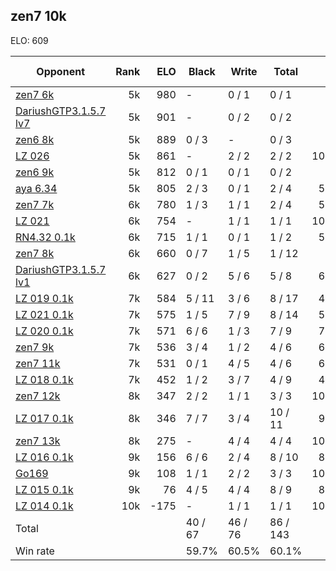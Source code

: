 ## zen7 10k ##

ELO: 609

Opponent | Rank | ELO | Black | Write | Total | Win rate
---------|-----:|----:|-------|-------|-------|-------:
[zen7 6k](zen7%206k.md) | 5k | 980 | - | 0 / 1 | 0 / 1 | 0.0%
[DariushGTP3.1.5.7 lv7](DariushGTP3.1.5.7%20lv7.md) | 5k | 901 | - | 0 / 2 | 0 / 2 | 0.0%
[zen6 8k](zen6%208k.md) | 5k | 889 | 0 / 3 | - | 0 / 3 | 0.0%
[LZ 026](LZ%20026.md) | 5k | 861 | - | 2 / 2 | 2 / 2 | 100.0%
[zen6 9k](zen6%209k.md) | 5k | 812 | 0 / 1 | 0 / 1 | 0 / 2 | 0.0%
[aya 6.34](aya%206.34.md) | 5k | 805 | 2 / 3 | 0 / 1 | 2 / 4 | 50.0%
[zen7 7k](zen7%207k.md) | 6k | 780 | 1 / 3 | 1 / 1 | 2 / 4 | 50.0%
[LZ 021](LZ%20021.md) | 6k | 754 | - | 1 / 1 | 1 / 1 | 100.0%
[RN4.32 0.1k](RN4.32%200.1k.md) | 6k | 715 | 1 / 1 | 0 / 1 | 1 / 2 | 50.0%
[zen7 8k](zen7%208k.md) | 6k | 660 | 0 / 7 | 1 / 5 | 1 / 12 | 8.3%
[DariushGTP3.1.5.7 lv1](DariushGTP3.1.5.7%20lv1.md) | 6k | 627 | 0 / 2 | 5 / 6 | 5 / 8 | 62.5%
[LZ 019 0.1k](LZ%20019%200.1k.md) | 7k | 584 | 5 / 11 | 3 / 6 | 8 / 17 | 47.1%
[LZ 021 0.1k](LZ%20021%200.1k.md) | 7k | 575 | 1 / 5 | 7 / 9 | 8 / 14 | 57.1%
[LZ 020 0.1k](LZ%20020%200.1k.md) | 7k | 571 | 6 / 6 | 1 / 3 | 7 / 9 | 77.8%
[zen7 9k](zen7%209k.md) | 7k | 536 | 3 / 4 | 1 / 2 | 4 / 6 | 66.7%
[zen7 11k](zen7%2011k.md) | 7k | 531 | 0 / 1 | 4 / 5 | 4 / 6 | 66.7%
[LZ 018 0.1k](LZ%20018%200.1k.md) | 7k | 452 | 1 / 2 | 3 / 7 | 4 / 9 | 44.4%
[zen7 12k](zen7%2012k.md) | 8k | 347 | 2 / 2 | 1 / 1 | 3 / 3 | 100.0%
[LZ 017 0.1k](LZ%20017%200.1k.md) | 8k | 346 | 7 / 7 | 3 / 4 | 10 / 11 | 90.9%
[zen7 13k](zen7%2013k.md) | 8k | 275 | - | 4 / 4 | 4 / 4 | 100.0%
[LZ 016 0.1k](LZ%20016%200.1k.md) | 9k | 156 | 6 / 6 | 2 / 4 | 8 / 10 | 80.0%
[Go169](Go169.md) | 9k | 108 | 1 / 1 | 2 / 2 | 3 / 3 | 100.0%
[LZ 015 0.1k](LZ%20015%200.1k.md) | 9k | 76 | 4 / 5 | 4 / 4 | 8 / 9 | 88.9%
[LZ 014 0.1k](LZ%20014%200.1k.md) | 10k | -175 | - | 1 / 1 | 1 / 1 | 100.0%
Total | | | 40 / 67 | 46 / 76 | 86 / 143 | 
Win rate| | | 59.7% | 60.5% | 60.1% | 
